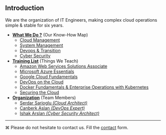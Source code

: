 ## Introduction
We are the organization of IT Engineers, making complex cloud operations simple & stable for six years.

* **[What We Do ?](WhatWeDo.md#what-we-do)** (Our Know-How Map)
    * [Cloud Management](WhatWeDo.md#cloud-cloud-management-aws-azure-google-cloud-rackspace-blueocean-ovh)
    * [System Management](WhatWeDo.md#circus_tent-system-management)
    * [Devops & Transition](WhatWeDo.md#octocat-devops--transition)
    * [Cyber Security](WhatWeDo.md#police_car-cyber-security)
* **[Training List](Trainings.md)** (Things We Teach)
    * [Amazon Web Services Solutions Associate](Trainings.md#amazon-web-services-solutions-associate)
    * [Microsoft Azure Essentials](Trainings.md#microsoft-azure-essentials)
    * [Google Cloud Fundamentals](Trainings.md#google-cloud-fundamentals)
    * [DevOps on the Cloud](Trainings.md#devops-on-the-cloud)
    * [Docker Fundamentals & Enterprise Operations with Kubernetes](Trainings.md#docker-fundamentals--ent-op-with-kubernetes)
    * [Securing the Cloud](Trainings.md#securing-the-cloud)
* **[Organization](Resumes)** (Team Members)
    * [Serdar Sarioglu _(Cloud Architect)_](Resumes/Serdar-Sarioglu.md)
    * [Canberk Aslan _(DevOps Expert)_](Resumes/)
    * [Ishak Arslan _(Cyber Security Architect)_](Resumes/)
    
----
⌘ Please do not hesitate to contact us. Fill the [contact](https://goo.gl/forms/WNw97mYx4fRonjQl1) form.
